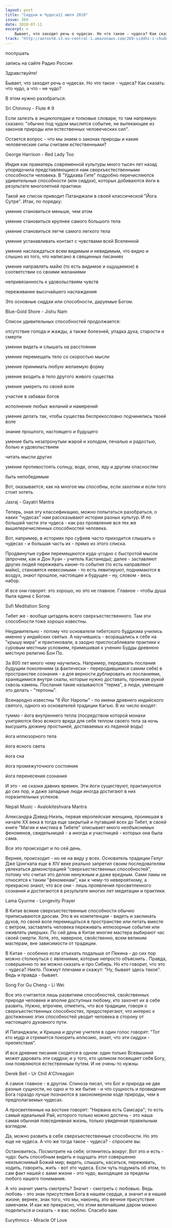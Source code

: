 ```yaml
---
layout: post
title: "Сиддхи и Чудеса11 июля 2010"
issue: 269
date: 2010-07-11
excerpt: >
    Бывает, что заходит речь о чудесах. Но что такое - чудеса? Как сказать: что чудо, а что - не чудо?
track: "http://aerost8.s3.eu-central-1.amazonaws.com/269-siddhi-i-chudesa.mp3"
---
```


послушать

запись на сайте Радио России

Здравствуйте!

Бывает, что заходит речь о чудесах. Но что такое - чудеса? Как сказать: что чудо, а что - не чудо?

В этом нужно разобраться.

Sri Chinmoy - Flute # 9

Если залезть в энциклопедии и толковые словари, то там напрямую сказано: "обычно под чудом мыслится событие, не вытекающее из законов природы или естественных человеческих сил".

Остается вопрос - что мы знаем о законах природы и какие человеческие силы считаем естественными?

George Harrison - Red Lady Too

Индия как праматерь современной культуры много тысяч лет назад упорядочила представляющиеся нам сверхъестественными способности человека. В "Уддхава Гите" подробно перечисляются удивительные способности (или сиддхи), которых добиваются йоги в результате многолетней практики.

Такой же список приводит Патанджали в своей классической "Йога Сутре". Итак, по порядку:

умение становиться меньше, чем атом

умение становиться крупнее самого большого тела

умение становиться легче самого легкого тела

умение устанавливать контакт с чувствами всей Вселенной

умение наслаждаться всем видимым и невидимым, что видно и слышно из того, что написано в священных писаниях

умение направлять майю (то есть видимое и ощущаемое) в соответствии со своими желаниями

непривязанность к удовольствиям чувств

переживание высочайшего наслаждения

Это основные сиддхи или способности, даруемые Богом.

Blue-Gold Shore - Jishu Nam

Список удивительных способностей продолжается:

отсутствие голода и жажды, а также болезней, упадка духа, старости и смерти

умении видеть и слышать на расстоянии

умение перемещать тело со скоростью мысли

умение принимать любую желаемую форму

умение входить в тело другого живого существа

умение умереть по своей воле

участие в забавах богов

исполнение любых желаний и намерений

умение делать так, чтобы существа беспрекословно подчинялись твоей воле

знание прошлого, настоящего и будущего

умение быть незатронутым жарой и холодом, печалью и радостью, болью и удовольствием

читать мысли других

умение противостоять солнцу, воде, огню, яду и другим опасностям

быть непобедимым

Вот, оказывается, как на многое мы способны, если захотим и если того стоит хотеть.

Jasraj - Gayatri Mantra

Теперь, зная эту классификацию, можно попытаться разобраться, о каких "чудесах" нам рассказывают истории разных культур. И по большей части эти чудеса - как раз проявление вся тех же вышеперечисленных способностей человека.

Вот, например, в историях про суфиев часто приходится слышать о чудесах - и большая часть их - прямо из этого списка.

Продвинутые суфии перемещаются куда-угодно с быстротой мысли (впрочем, как и Дон Хуан - учитель Кастанеды); далее - заставляют других людей переживать какие-то события (то есть направляют майю), становятся невесомыми - то есть левитируют, поднимаются в воздух, знают прошлое, настоящее и будущее - ну, словом - весь набор.

И все они говорят: это хорошо, но это не главное. Главное - чтобы душа была едина с Богом.

Sufi Meditation Song

Тибет же - вообще цитадель всего сверхъестественного. Там эти способности тоже хорошо известны.

Неудивительно - потому что основатели тибетского буддизма учились именно у индийских святых. А научившись - возращались к себе на "крышу мира" и практиковали, а заодно приспосабливали практики к суровым местным условиям, примешивая к учению Будды древнюю местную религию Бон По.

За 800 лет много чему научились. Например, передавать послания будущим поколениям (а фактически - переродившимся самим себе) в пространстве сознания - а для верности дублировать их посланиями, хранящимися внутри скалы, которые нужно доставать, проникая рукой сквозь камень. Послания такие называются "терма", а люди, умеющие это делать - "тертоны".

Всенародно известны "6 Йог Наропы" - по имени древнего индийского святого, одного из основателей традиции Кагъю. В их число входят:

туммо - йога внутреннего тепла (посредством которой монахи ухитряются безо всякого вреда для себя теплом своего тела за ночь высушить дюжину простыней, доставаемых из ледяной воды)

йога иллюзорного тела

йога ясного света

йога сна

йога промежуточного состояния

йога перенесения сознания

И это - не сказки давних времен. Эти йоги существуют, практикуются до сих пор, и даже западные люди иногда достигают в них поразительных успехов.

Nepali Music - Avalokiteshvara Mantra

Александра Дэвид-Ниэль, первая европейская женщина, проникшая в начале XX века в тогда еще закрытый и пугавший всех до Тибет, в своей книге "Магия и мистика в Тибете" описывает много необъяснимых феноменов, свидельницей - а иногда и участницей - которых она была сама.

Все это происходит и по сей день.

Вернее, происходит - но не на виду у всех. Основатель традиции Гелуг Дже Цонгкапа еще в XIV веке реально запретил своим последователям увлекаться демонстрацией "сверхъестественных способностей", потому что считал это делом ненужным и даже вредным. Сами ламы не относятся к таким "феноменам", как к чему-то невероятному, а прекрасно знают, что все они - лишь проявления просветленного сознания и достигаются в результате многих лет медитации и практики.

Lama Gyurme - Longevity Prayer

В Китае всякие сверхъестественные способности обычно приписываются даосам. Это в их компетенции - видеть и заклинать духов, по своей воле перемещаться в пространстве или летать вместе с ветром, заставлять человека переживать иллюзорные события или оживлять умерших. По сей день в Китае многие мастера выбирают час своей смерти. Хотя, это, наверное, свойственно, всем великим мастерам, вне зависимости от традиции.

В Китае - особенно если отъехать подальше от Пекина - до сих пор можно столкнуться с явлениями, которые непросто объяснить . Правда, совершенно то же можно сказать и про Сибирь. Но кто говорит, что это - чудеса? Никто. Пожмут плечами и скажут: "Ну, бывает здесь такое". Ведь и правда - бывает.

Song For Gu Cheng - Li Wei

Все это считается лишь развитием способностей, свойственных природе человеке и вполне доступных любому, кто захочет их в себе развить. Нужно, впрочем, отметить, что все традиции, говоря о сверхъестественных способностях, предостерегают, что интерес к достижению этих способностей уводит человека в сторону от настоящего духовного пути.

И Патанджали, и Кришна и другие учителя в один голос говорят: "Тот кто мудр и стремится покорить иллюзию, знает, что эти сиддхи - препятствия".

И все древние писания сходятся в одном: один только Всевышний может даровать эти сиддхи; и у того, кто целиком посвящает себя Богу, они появляются естественным путем. И не очень-то нужны.

Derek Bell - Ur Chill A'Chreagain

А самое главное - в другом. Спиноза писал, что Бог и природа не две разные сущности, но одно и то же бытие - и что сущность и провидение Бога гораздо лучше познаются в закономерном ходе природы, чем в предполагаемых чудесах.

А просветленные на востоке говорят: "Нирвана есть Самсара"; то есть самый идеальный Рай, которого только можно достичь - это наша самая обычная повседневная жизнь, только увиденная правильным взглядом.

Да, можно развить в себе сверхъестественные способности. Но это еще не чудеса. А что же тогда такое - чудеса? - спросите вы.

Остановитесь. Посмотрите на себя; оглянитесь вокруг. Вот это и есть - чудо: быть способным видеть и ощущать этот совершенно неизъяснимый Божий мир; видеть, слышать, касаться, переживать, ходить, говорить, жить - вот это чудеса. Если чуть подумать об этом, то сам факт нашей с вами жизни - это чудо, выходящее за пределы любого нашего понимания.

А что значит уметь смотреть? Значит - смотреть с любовью. Ведь любовь - это знак присутствия Бога в нашем сердце, а значит и в нашей жизни; вернее, знак того, что мы, наконец, это вечное присутствие замечаем. И как же прекрасно, что этим величайшим даром можно поделиться и сказать - я вас люблю. Спасибо вам.

Eurythmics - Miracle Of Love

